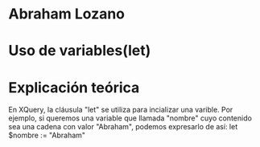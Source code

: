 # Abraham Lozano #
# Uso de variables(let) #
# Explicación teórica #
En XQuery, la cláusula "let" se utiliza para incializar una varible.
Por ejemplo, si queremos una variable que llamada "nombre" cuyo contenido sea una cadena con valor "Abraham", podemos expresarlo de así:
let $nombre := "Abraham"